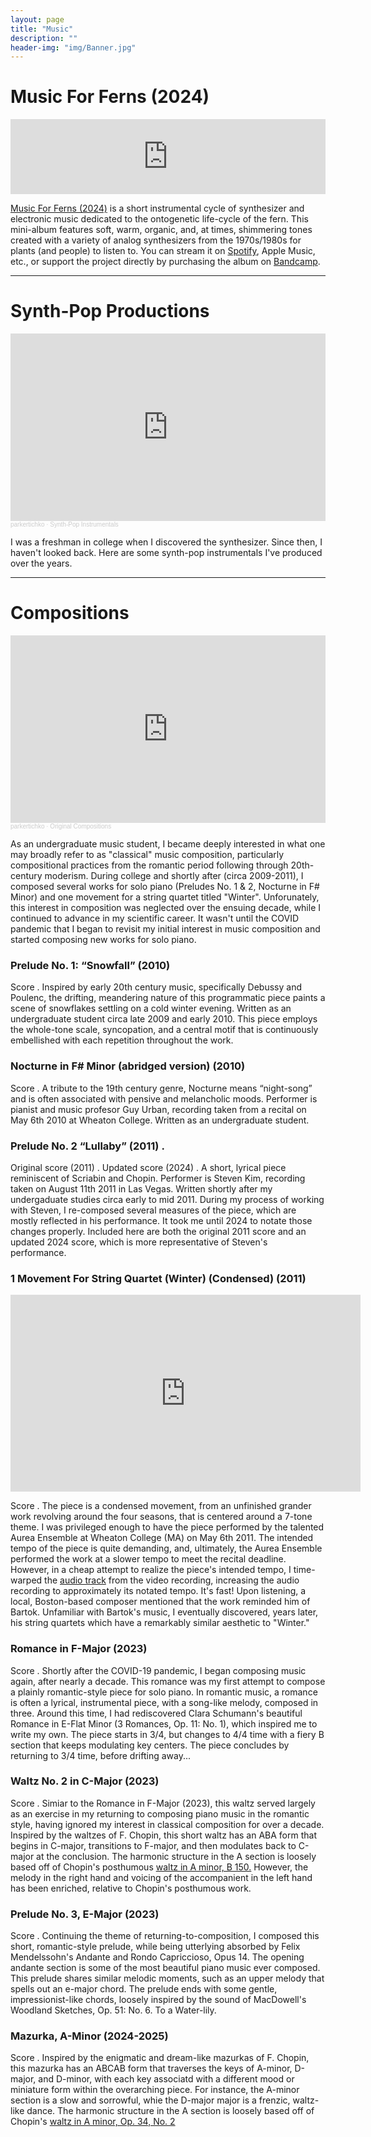 ```yaml
---
layout: page
title: "Music"
description: ""
header-img: "img/Banner.jpg"
---
```


# Music For Ferns (2024) 

<iframe style="border: 0; width: 100%; height: 120px;" src="https://bandcamp.com/EmbeddedPlayer/album=2824364248/size=large/bgcol=ffffff/linkcol=0687f5/tracklist=false/artwork=small/transparent=true/" seamless><a href="https://parkertichko.bandcamp.com/album/music-for-ferns">Music For Ferns by Parker Tichko</a></iframe>

[Music For Ferns (2024)](https://ptichko.github.io/2024/10/02/Music-For-Ferns-(2024).html) is a short instrumental cycle of synthesizer and electronic music dedicated to the ontogenetic life-cycle of the fern. This mini-album features soft, warm, organic, and, at times, shimmering tones created with a variety of analog synthesizers from the 1970s/1980s for plants (and people) to listen to. You can stream it on [Spotify](https://open.spotify.com/album/4QTmRmxs9WUQ5iCbSsw76R?si=JE0bu4-fSQeRW6Fe7Dvjkg_), Apple Music, etc., or support the project directly by purchasing the album on [Bandcamp](https://parkertichko.bandcamp.com/album/music-for-ferns).

___


# Synth-Pop Productions

<iframe width="100%" height="300" scrolling="no" frameborder="no" allow="autoplay" src="https://w.soundcloud.com/player/?url=https%3A//api.soundcloud.com/playlists/193539&color=%23ff5500&auto_play=false&hide_related=false&show_comments=true&show_user=true&show_reposts=false&show_teaser=true&visual=true"></iframe><div style="font-size: 10px; color: #cccccc;line-break: anywhere;word-break: normal;overflow: hidden;white-space: nowrap;text-overflow: ellipsis; font-family: Interstate,Lucida Grande,Lucida Sans Unicode,Lucida Sans,Garuda,Verdana,Tahoma,sans-serif;font-weight: 100;"><a href="https://soundcloud.com/parkertichko" title="parkertichko" target="_blank" style="color: #cccccc; text-decoration: none;">parkertichko</a> · <a href="https://soundcloud.com/parkertichko/sets/synthpop" title="Synth-Pop Instrumentals" target="_blank" style="color: #cccccc; text-decoration: none;">Synth-Pop Instrumentals</a></div>

I was a freshman in college when I discovered the synthesizer. Since then, I haven't looked back. Here are some synth-pop instrumentals I've produced over the years.

___

# Compositions

<iframe width="100%" height="300" scrolling="no" frameborder="no" allow="autoplay" src="https://w.soundcloud.com/player/?url=https%3A//api.soundcloud.com/playlists/184090&color=%23ff5500&auto_play=false&hide_related=false&show_comments=true&show_user=true&show_reposts=false&show_teaser=true&visual=true"></iframe><div style="font-size: 10px; color: #cccccc;line-break: anywhere;word-break: normal;overflow: hidden;white-space: nowrap;text-overflow: ellipsis; font-family: Interstate,Lucida Grande,Lucida Sans Unicode,Lucida Sans,Garuda,Verdana,Tahoma,sans-serif;font-weight: 100;"><a href="https://soundcloud.com/parkertichko" title="parkertichko" target="_blank" style="color: #cccccc; text-decoration: none;">parkertichko</a> · <a href="https://soundcloud.com/parkertichko/sets/original-compositions" title="Original Compositions" target="_blank" style="color: #cccccc; text-decoration: none;">Original Compositions</a></div>

As an undergraduate music student, I became deeply interested in what one may broadly refer to as "classical" music composition, particularly compositional practices from the romantic period following through 20th-century moderism. During college and shortly after (circa 2009-2011), I composed several works for solo piano (Preludes No. 1 & 2, Nocturne in F# Minor) and one movement for a string quartet titled "Winter". Unforunately, this interest in composition was neglected over the ensuing decade, while I continued to advance in my scientific career. It wasn't until the COVID pandemic that I began to revisit my initial interest in music composition and started composing new works for solo piano. 

### Prelude No. 1: “Snowfall” (2010)
Score  <a href="/CV/parkertichkopreludeno1.pdf" target="_blank"><i class="fa fa-file-text fa-md"></i></a>.
Inspired by early 20th century music, specifically Debussy and Poulenc, the drifting, meandering nature of this programmatic piece paints a scene of snowflakes settling on a cold winter evening. Written as an undergraduate student circa late 2009 and early 2010. This piece employs the whole-tone scale, syncopation, and a central motif that is continuously embellished with each repetition throughout the work.

### Nocturne in F# Minor (abridged version) (2010) 
Score <a href="/CV/Nocturne1UrbanFINAL3.pdf" target="_blank"><i class="fa fa-file-text fa-md"></i></a>.
A tribute to the 19th century genre, Nocturne means “night-song” and is often associated with pensive and melancholic moods. Performer is pianist and music profesor Guy Urban, recording taken from a recital on May 6th 2010 at Wheaton College. Written as an undergraduate student.

### Prelude No. 2 “Lullaby” (2011)  <a href="/CV/parkertichkopreludeno2.pdf" target="_blank"><i class="fa fa-file-text fa-md"></i></a>.
Original score (2011) <a href="/CV/parkertichkopreludeno2.pdf" target="_blank"><i class="fa fa-file-text fa-md"></i></a>.
Updated score (2024) <a href="/CV/PreludeNo.2_2024.pdf" target="_blank"><i class="fa fa-file-text fa-md"></i></a>.
A short, lyrical piece reminiscent of Scriabin and Chopin. Performer is Steven Kim, recording taken on August 11th 2011 in Las Vegas. Written shortly after my undergaduate studies circa early to mid 2011. During my process of working with Steven, I re-composed several measures of the piece, which are mostly reflected in his performance. It took me until 2024 to notate those changes properly. Included here are both the original 2011 score and an updated 2024 score, which is more representative of Steven's performance.

### 1 Movement For String Quartet (Winter) (Condensed) (2011)

<iframe width="560" height="315" src="https://www.youtube.com/embed/0rfiWAt4_Mc?si=BvOf6zxkUlAWsWWG" title="YouTube video player" frameborder="0" allow="accelerometer; autoplay; clipboard-write; encrypted-media; gyroscope; picture-in-picture; web-share" referrerpolicy="strict-origin-when-cross-origin" allowfullscreen></iframe>

Score  <a href="/CV/String Quartet Final Score 7-4 Version.pdf" target="_blank"><i class="fa fa-file-text fa-md"></i></a>.
The piece is a condensed movement, from an unfinished grander work revolving around the four seasons, that is centered around a 7-tone theme. I was privileged enough to have the piece performed by the talented Aurea Ensemble at Wheaton College (MA) on May 6th 2011. The intended tempo of the piece is quite demanding, and, ultimately, the Aurea Ensemble performed the work at a slower tempo to meet the recital deadline. However, in a cheap attempt to realize the piece's intended tempo, I time-warped the [audio track](https://soundcloud.com/parkertichko/1-movement-for-string?si=1a8f03af21124ed6be5caa8bd2b145c0&utm_source=clipboard&utm_medium=text&utm_campaign=social_sharing) from the video recording, increasing the audio recording to approximately its notated tempo. It's fast! Upon listening, a local, Boston-based composer mentioned that the work reminded him of Bartok. Unfamiliar with Bartok's music, I eventually discovered, years later, his string quartets which have a remarkably similar aesthetic to "Winter."   

### Romance in F-Major (2023)

Score  <a href="/CV/Romance in F-Major.pdf" target="_blank"><i class="fa fa-file-text fa-md"></i></a>.
Shortly after the COVID-19 pandemic, I began composing music again, after nearly a decade. This romance was my first attempt to compose a plainly romantic-style piece for solo piano. In romantic music, a romance is often a lyrical, instrumental piece, with a song-like melody, composed in three. Around this time, I had rediscovered Clara Schumann's beautiful Romance in E-Flat Minor (3 Romances, Op. 11: No. 1), which inspired me to write my own. The piece starts in 3/4, but changes to 4/4 time with a fiery B section that keeps modulating key centers. The piece concludes by returning to 3/4 time, before drifting away...

### Waltz No. 2 in C-Major (2023)

Score  <a href="/CV/Waltz No. 2, C Major.pdf" target="_blank"><i class="fa fa-file-text fa-md"></i></a>.
Simiar to the Romance in F-Major (2023), this waltz served largely as an exercise in my returning to composing piano music in the romantic style, having ignored my interest in classical composition for over a decade. Inspired by the waltzes of F. Chopin, this short waltz has an ABA form that begins in C-major, transitions to F-major, and then modulates back to C-major at the conclusion. The harmonic structure in the A section is loosely based off of Chopin's posthumous [waltz in A minor, B 150.](https://en.wikipedia.org/wiki/Waltz_in_A_minor_(Chopin)) However, the melody in the right hand and voicing of the accompanient in the left hand has been enriched, relative to Chopin's posthumous work.

### Prelude No. 3, E-Major (2023)

Score  <a href="/CV/Prelude No. 3, E-Major.pdf" target="_blank"><i class="fa fa-file-text fa-md"></i></a>.
Continuing the theme of returning-to-composition, I composed this short, romantic-style prelude, while being utterlying absorbed by Felix Mendelssohn's Andante and Rondo Capriccioso, Opus 14. The opening andante section is some of the most beautiful piano music ever composed. This prelude shares similar melodic moments, such as an upper melody that spells out an e-major chord. The prelude ends with some gentle, impressionist-like chords, loosely inspired by the sound of MacDowell's Woodland Sketches, Op. 51: No. 6. To a Water-lily.

### Mazurka, A-Minor (2024-2025)

Score  <a href="/CV/Mazurka, A-Minor.pdf" target="_blank"><i class="fa fa-file-text fa-md"></i></a>.
Inspired by the enigmatic and dream-like mazurkas of F. Chopin, this mazurka has an ABCAB form that traverses the keys of A-minor, D-major, and D-minor, with each key associatd with a different mood or miniature form within the overarching piece. For instance, the A-minor section is a slow and sorrowful, whie the D-major major is a frenzic, waltz-like dance. The harmonic structure in the A section is loosely based off of Chopin's [waltz in A minor, Op. 34, No. 2](https://en.wikipedia.org/wiki/Waltzes,_Op._34_(Chopin)) 